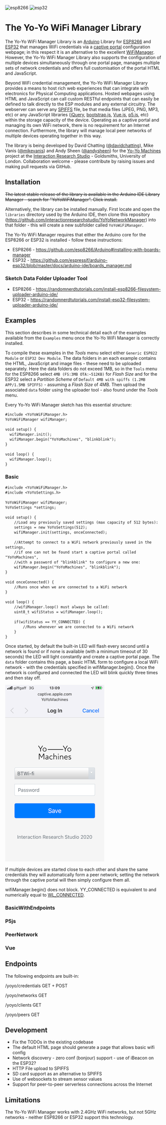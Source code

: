 ![esp8266](https://github.com/interactionresearchstudio/YoYoWiFiManager/workflows/esp8266/badge.svg)
![esp32](https://github.com/interactionresearchstudio/YoYoWiFiManager/workflows/esp32/badge.svg)
# The Yo-Yo WiFi Manager Library
The Yo-Yo WiFi Manager Library is an [Arduino](http://www.arduino.cc/download) Library for [ESP8266](https://en.wikipedia.org/wiki/ESP8266) and [ESP32](https://en.wikipedia.org/wiki/ESP32) that manages WiFi credentials via a [captive portal](https://en.wikipedia.org/wiki/Captive_portal) configuration webpage; in this respect it is an alternative to the excellent [WiFiManager](https://github.com/tzapu/WiFiManager). However, the Yo-Yo WiFi Manager Library also supports the configuration of multiple devices simultaneously through one portal page, manages multiple sets of network credentials and offers full customisation of the portal HTML and JavaScript. 

Beyond WiFi credential management, the Yo-Yo WiFi Manager Library provides a means to host rich web experiences that can integrate with electronics for Physical Computing applications. Hosted webpages using HTML and JavaScript can call custom RESTful endpoints that can easily be defined to talk directly to the ESP modules and any external circuitry. The webserver can serve any [SPIFFS](https://docs.espressif.com/projects/esp-idf/en/latest/esp32/api-reference/storage/spiffs.html) file, be that media files (JPEG, PNG, MP3, etc) or any JavaScript libraries ([jQuery](https://jquery.com/), [bootstrap.js](https://getbootstrap.com/), [Vue.js](https://vuejs.org/), [p5.js](https://p5js.org/), etc) within the storage capacity of the device. Operating as a captive portal and managing its own WiFi network, there is no requirement for an Internet connection. Furthermore, the library will manage local peer networks of multiple devices operating together in this way.

The library is being developed by David Chatting ([@davidchatting](https://github.com/davidchatting)), Mike Vanis ([@mikevanis](https://github.com/mikevanis)) and Andy Sheen ([@andysheen](https://github.com/andysheen)) for the [Yo–Yo Machines](https://www.yoyomachines.io/) project at the [Interaction Research Studio](https://github.com/interactionresearchstudio) - Goldsmiths, University of London. Collaboration welcome - please contribute by raising issues and making pull requests via GitHub.

## Installation

~~The latest stable release of the library is available in the Arduino IDE Library Manager - search for "YoYoWiFiManager". Click install.~~

Alternatively, the library can be installed manually. First locate and open the `libraries` directory used by the Arduino IDE, then clone this repository (https://github.com/interactionresearchstudio/YoYoNetworkManager) into that folder - this will create a new subfolder called `YoYoWiFiManager`.

The Yo-Yo WiFi Manager requires that either the Arduino core for the ESP8266 or ESP32 is installed - follow these instructions:

* ESP8266 - https://github.com/esp8266/Arduino#installing-with-boards-manager
* ESP32 - https://github.com/espressif/arduino-esp32/blob/master/docs/arduino-ide/boards_manager.md

### Sketch Data Folder Uploader Tool
* ESP8266 - https://randomnerdtutorials.com/install-esp8266-filesystem-uploader-arduino-ide/
* ESP32 - https://randomnerdtutorials.com/install-esp32-filesystem-uploader-arduino-ide/

## Examples

This section describes in some technical detail each of the examples available from the `Examples` menu once the Yo-Yo WiFi Manager is correctly installed.

To compile these examples in the *Tools* menu select either `Generic ESP822 Module` or `ESP32 Dev Module`. The data folders in an each example contains the HTML, JavaScript and image files - these need to be uploaded separately. Here the data folders do not exceed 1MB, so in the `Tools` menu for the ESP8266 select `4MB (FS:3MB OTA:~512KB)` for *Flash Size* and for the ESP32 select a *Partition Scheme* of `Default 4MB with spiffs (1.2MB APP/1.5MB SPIFFS)` - assuming a *Flash Size* of 4MB. Then upload the associated `data` folder using the uploader tool - also found under the *Tools* menu.

Every Yo-Yo WiFi Manager sketch has this essential structure:

```
#include <YoYoWiFiManager.h>
YoYoWiFiManager wifiManager;

void setup() {
  wifiManager.init();
  wifiManager.begin("YoYoMachines", "blinkblink");
}

void loop() {
  wifiManager.loop();
}
```

### Basic

```
#include <YoYoWiFiManager.h>
#include <YoYoSettings.h>

YoYoWiFiManager wifiManager;
YoYoSettings *settings;

void setup() {
    //Load any previously saved settings (max capacity of 512 bytes):
    settings = new YoYoSettings(512);
    wifiManager.init(settings, onceConnected);

    //Attempt to connect to a WiFi network previously saved in the settings, 
    //if one can not be found start a captive portal called "YoYoMachines", 
    //with a password of "blinkblink" to configure a new one:
    wifiManager.begin("YoYoMachines", "blinkblink");
}

void onceConnected() {
    //Runs once when we are connected to a WiFi network
}

void loop() {
    //wifiManager.loop() must always be called:
    uint8_t wifiStatus = wifiManager.loop();

    if(wifiStatus == YY_CONNECTED) {
        //Runs whenever we are connected to a WiFi network
    }
}
```

Once started, by default the built-in LED will flash every second until a network is found or if none is available (with a minimum timeout of 30 seconds) the LED will light constantly and create a captive portal page. The `data` folder contains this page, a basic HTML form to configure a local WiFi network - with the credentials specified in wifiManager.begin(). Once the network is configured and connected the LED will blink quickly three times and then stay off.

![Basic example](./images/basic.png)

If multiple devices are started close to each other and share the same credentials they will automatically form a peer network; setting the network through the captive portal will then simply configure them all.

wifiManager.begin() does not block. YY_CONNECTED is equivalent to and numerically equal to [WL_CONNECTED](https://www.arduino.cc/en/Reference/WiFiStatus).

### BasicWithEndpoints
### P5js
### PeerNetwork
### Vue

## Endpoints
The following endpoints are built-in:

/yoyo/credentials GET + POST

/yoyo/networks GET

/yoyo/clients GET

/yoyo/peers GET

## Development

* Fix the TODOs in the existing codebase
* The default HTML page should generate a page that allows basic wifi config
* Network discovery - zero conf (bonjour) support - use of iBeacon on the ESP32?
* HTTP File upload to SPIFFS
* SD card support as an alternative to SPIFFS
* Use of websockets to stream sensor values
* Support for peer-to-peer serverless connections across the Internet

## Limitations
The Yo-Yo WiFi Manager works with 2.4GHz WiFi networks, but not 5GHz networks - neither ESP8266 or ESP32 support this technology.
